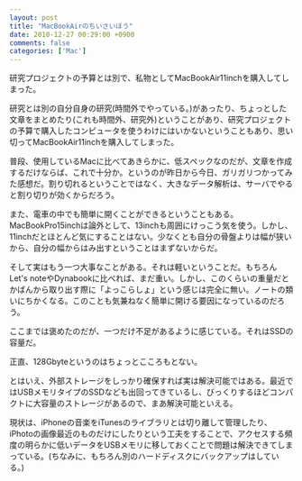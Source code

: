 ```yaml
---
layout: post
title: "MacBookAirのちいさいほう"
date: 2010-12-27 00:29:00 +0900
comments: false
categories: ['Mac']
---
```

研究プロジェクトの予算とは別で、私物としてMacBookAir11inchを購入してしまった。

研究とは別の自分自身の研究(時間外でやっている。)があったり、ちょっとした文章をまとめたり(これも時間外、研究外)ということがあり、研究プロジェクトの予算で購入したコンピュータを使うわけにはいかないということもあり、思い切ってMacBookAir11inchを購入してしまった。

普段、使用しているMacに比べてあきらかに、低スペックなのだが、文章を作成するだけならば、これで十分か。というのが昨日から今日、ガリガリつかってみた感想だ。割り切れるということではなく、大きなデータ解析は、サーバでやると割り切りが効くからだろう。

また、電車の中でも簡単に開くことができるということもある。MacBookPro15inchは論外として、13inchも周囲にけっこう気を使う。しかし、11inchだとほとんど気にすることはない。少なくとも自分の骨盤よりは幅が狭いから、自分の幅からはみ出すということはまずないからだ。

そして実はもう一つ大事なことがある。それは軽いということだ。もちろんLet's noteやDynabookに比べれば、まだ重い。しかし、このくらいの重量だとかばんから取り出す際に「よっこらしょ」という感じは完全に無い。ノートの類いにちかくなる。このことも気兼ねなく簡単に開ける要因になっているのだろう。

ここまでは褒めたのだが、一つだけ不足があるように感じている。それはSSDの容量だ。

正直、128Gbyteというのはちょっとこころもとない。

とはいえ、外部ストレージをしっかり確保すれば実は解決可能ではある。最近ではUSBメモリタイプのSSDなども出回ってきているし、びっくりするほどコンパクトに大容量のストレージがあるので、まあ解決可能といえる。

現状は、iPhoneの音楽をiTunesのライブラリとは切り離して管理したり、iPhotoの画像最近のものだけにしたりという工夫をすることで、アクセスする頻度の明らかに低いデータをUSBメモリに移しておくことで問題は解決できてしまっている。(ちなみに、もちろん別のハードディスクにバックアップはしている。)